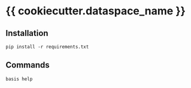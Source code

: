 # {{ cookiecutter.dataspace_name }}

## Installation

`pip install -r requirements.txt`

## Commands

`basis help`
